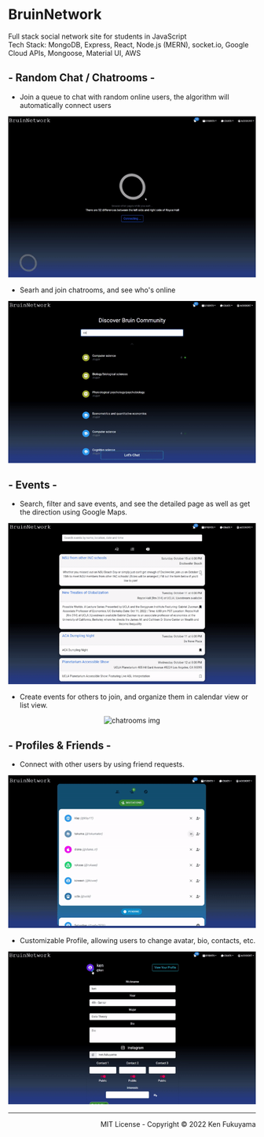 # BruinNetwork
Full stack social network site for students in JavaScript </br>
Tech Stack: MongoDB, Express, React, Node.js (MERN), socket.io, Google Cloud APIs, Mongoose, Material UI, AWS

## - Random Chat / Chatrooms -
- Join a queue to chat with random online users, the algorithm will automatically connect users
<!-- ![ChitchatGIF](chitchat.gif) -->

<p align="center">
  <img src="chitchat.gif" alt="chitchat img">
</p>

- Searh and join chatrooms, and see who's online
<p align="center">
  <img src="chatrooms.gif" alt="chatrooms img">
</p>


## - Events -
- Search, filter and save events, and see the detailed page as well as get the direction using Google Maps.

<p align="center">
  <img src="event_navigate.gif" alt="chatrooms img">
</p>

- Create events for others to join, and organize them in calendar view or list view.
<p align="center">
  <img src="event-view.gif" alt="chatrooms img">
</p>


## - Profiles & Friends -

- Connect with other users by using friend requests.
<p align="center">
  <img src="friendship.gif" alt="chatrooms img">
</p>


- Customizable Profile, allowing users to change avatar, bio, contacts, etc.
<p align="center">
  <img src="user-custom.gif" alt="chatrooms img">
</p>


<hr/>
<p align="right">
  MIT License - Copyright © 2022 Ken Fukuyama 
</p>




